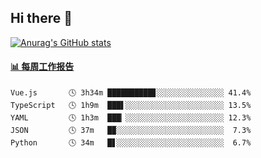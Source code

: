 ## Hi there 👋

[![Anurag's GitHub stats](https://github-readme-stats-orilights.vercel.app/api?username=orilights)](https://github.com/anuraghazra/github-readme-stats)

<!--
**OriLight152/OriLight152** is a ✨ _special_ ✨ repository because its `README.md` (this file) appears on your GitHub profile.

Here are some ideas to get you started:

- 🔭 I’m currently working on ...
- 🌱 I’m currently learning ...
- 👯 I’m looking to collaborate on ...
- 🤔 I’m looking for help with ...
- 💬 Ask me about ...
- 📫 How to reach me: ...
- 😄 Pronouns: ...
- ⚡ Fun fact: ...
-->

<!-- waka-box start -->
#### <a href="https://gist.github.com/92c8d5b388768c10efcba86e82b7c4fb" target="_blank">📊 每周工作报告</a>
```text
Vue.js       🕓 3h34m ██████████▊░░░░░░░░░░░░░░░ 41.4%
TypeScript   🕓 1h9m  ███▌░░░░░░░░░░░░░░░░░░░░░░ 13.5%
YAML         🕓 1h3m  ███▏░░░░░░░░░░░░░░░░░░░░░░ 12.3%
JSON         🕓 37m   █▉░░░░░░░░░░░░░░░░░░░░░░░░  7.3%
Python       🕓 34m   █▋░░░░░░░░░░░░░░░░░░░░░░░░  6.7%
```
<!-- Powered by https://github.com/journey-ad/waka-box-go . -->
<!-- waka-box end -->
